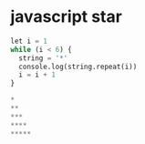 # javascript star

```python
let i = 1
while (i < 6) {
  string = '*'
  console.log(string.repeat(i)) 
  i = i + 1
}
```

```python
*
**
***
****
*****
```